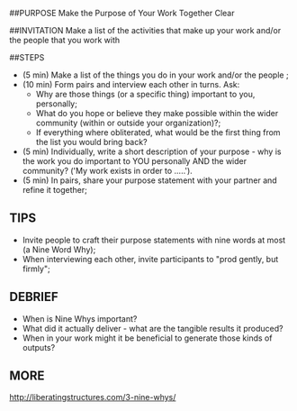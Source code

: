 ##PURPOSE
Make the Purpose of Your Work Together Clear

##INVITATION
Make a list of the activities that make up your work and/or the people that you work with

##STEPS
- (5 min) Make a list of the things you do in your work and/or the people ;
- (10 min) Form pairs and interview each other in turns. Ask:
  - Why are those things (or a specific thing) important to you, personally;
  - What do you hope or believe they make possible within the wider community (within or outside your organization)?;
  - If everything where obliterated, what would be the first thing from the list you would bring back?
- (5 min) Individually, write a short description of your purpose - why is the work you do important to YOU personally AND the wider community? ('My work exists in order to .....').
- (5 min) In pairs, share your purpose statement with your partner and refine it together;

## TIPS
- Invite people to craft their purpose statements with nine words at most (a Nine Word Why);
- When interviewing each other, invite participants to "prod gently, but firmly";
## DEBRIEF
- When is Nine Whys important?
- What did it actually deliver - what are the tangible results it produced?
- When in your work might it be beneficial to generate those kinds of outputs?

## MORE
http://liberatingstructures.com/3-nine-whys/